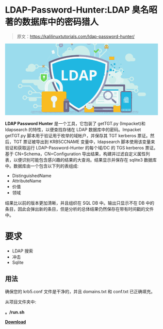 # LDAP-Password-Hunter:LDAP 臭名昭著的数据库中的密码猎人

> 原文：<https://kalilinuxtutorials.com/ldap-password-hunter/>

[![](img/7361676f0785e1a875e0bd1210819e3b.png)](https://blogger.googleusercontent.com/img/a/AVvXsEhhp5eStJkuMj9ofd0N6FBgUjQ3ZVKKP5ApSwImjEMcYg1MrZWPTx7QdsaRRov2Xw6L8mQDg2itZ_3iPGybugtXKtZh8dOxRoMz7vV9KXe_w0XjipboK0hmCidl0kgl9dVxS79722vZoY7CLvl9Io9CH3K-IUGnee0uQjAVacMlyNFwPcl2okVZ2GWx=s811)

**LDAP Password Hunter** 是一个工具，它包装了 getTGT.py (Impacket)和 ldapsearch 的特性，以便查找存储在 LDAP 数据库中的密码。Impacket getTGT.py 脚本用于验证用于枚举的域帐户，并保存其 TGT kerberos 票证。然后，TGT 票证被导出到 KRB5CCNAME 变量中，ldapsearch 脚本使用该变量来验证和获取运行 LDAP-Password-Hunter 的每个域/DC 的 TGS kerberos 票证。基于 CN=Schema，CN=Configuration 导出结果，构建并过滤自定义属性列表，以便识别可能包含感兴趣的结果的大查询。结果显示并保存在 sqlite3 数据库中。数据库由一个包含以下列的表组成:

*   DistinguishedName
*   AttributeName
*   价值
*   领域

结果比以前的版本更加清晰，并且组织在 SQL DB 中。输出只显示不在 DB 中的条目，因此会弹出新的条目，但是分析的总体结果仍然保存在带有时间戳的文件中。

# 要求

*   LDAP 搜索
*   冲击
*   Sqlite

## 用法

确保您的 krb5.conf 文件是干净的，并且 domains.txt 和 conf.txt 已正确填充。

从项目文件夹中:

**。/run.sh**

[**Download**](https://github.com/oldboy21/LDAP-Password-Hunter)